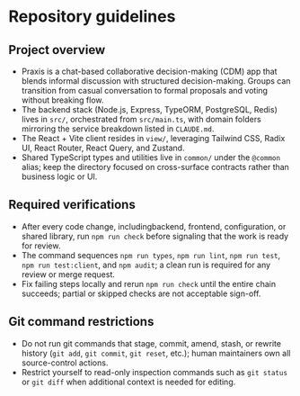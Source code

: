 # Repository guidelines

## Project overview

- Praxis is a chat-based collaborative decision-making (CDM) app that blends informal discussion with structured decision-making. Groups can transition from casual conversation to formal proposals and voting without breaking flow.
- The backend stack (Node.js, Express, TypeORM, PostgreSQL, Redis) lives in `src/`, orchestrated from `src/main.ts`, with domain folders mirroring the service breakdown listed in `CLAUDE.md`.
- The React + Vite client resides in `view/`, leveraging Tailwind CSS, Radix UI, React Router, React Query, and Zustand.
- Shared TypeScript types and utilities live in `common/` under the `@common` alias; keep the directory focused on cross-surface contracts rather than business logic or UI.

## Required verifications

- After every code change, includingbackend, frontend, configuration, or shared library, run `npm run check` before signaling that the work is ready for review.
- The command sequences `npm run types`, `npm run lint`, `npm run test`, `npm run test:client`, and `npm audit`; a clean run is required for any review or merge request.
- Fix failing steps locally and rerun `npm run check` until the entire chain succeeds; partial or skipped checks are not acceptable sign-off.

## Git command restrictions

- Do not run git commands that stage, commit, amend, stash, or rewrite history (`git add`, `git commit`, `git reset`, etc.); human maintainers own all source-control actions.
- Restrict yourself to read-only inspection commands such as `git status` or `git diff` when additional context is needed for editing.

